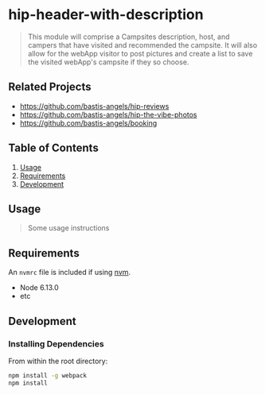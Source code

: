 # hip-header-with-description

> This module will comprise a Campsites description, host, and campers that have visited and recommended the campsite. It will also allow for the webApp visitor to post pictures and create a list to save the visited webApp's campsite if they so choose. 
## Related Projects

  - https://github.com/bastis-angels/hip-reviews
  - https://github.com/bastis-angels/hip-the-vibe-photos
  - https://github.com/bastis-angels/booking
  
## Table of Contents

1. [Usage](#Usage)
1. [Requirements](#requirements)
1. [Development](#development)

## Usage

> Some usage instructions

## Requirements

An `nvmrc` file is included if using [nvm](https://github.com/creationix/nvm).

- Node 6.13.0
- etc

## Development

### Installing Dependencies

From within the root directory:

```sh
npm install -g webpack
npm install
```
